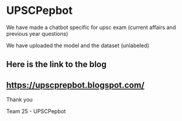 
# UPSCPepbot


We have made a chatbot specific for upsc exam (current affairs and previous year questions)

We have uploaded the model and the dataset (unlabeled)

## Here is the link to the blog 

## https://upscprepbot.blogspot.com/

Thank you 

Team 25 - UPSCPepbot


